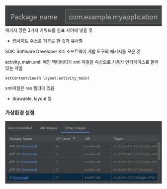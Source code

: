 
![Alt text](image.png)
패키지 명은 3가지 키워드를 쉼표 사이에 넣을 것
- 웹사이트 주소를 거꾸로 한 것과 유사함

SDK: Software Developer Kit: 소프트웨어 개발 도구와 패키지를 모은 것

activity_main.xml: 메인 액티비티가 xml 파일을 속성으로 사용자 인터페이스로 들어있는 파일

```
setContentView(R.layout.activity_main)
```

xml파일은 res 폴더에 있음
- drawable, layout 등


### 가상환경 설정 
![Alt text](image-1.png)

